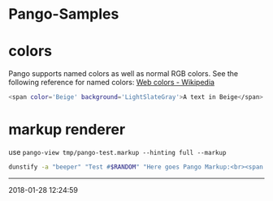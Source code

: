 # Pango-Samples

# colors
Pango supports named colors as well as normal RGB colors. See the following reference for named colors:
[Web colors - Wikipedia][WCW]

``` sh
<span color='Beige' background='LightSlateGray'>A text in Beige</span>
```

# markup renderer
use `pango-view tmp/pango-test.markup --hinting full --markup`

``` sh
dunstify -a "beeper" "Test #$RANDOM" "Here goes Pango Markup:<br><span bgcolor='#00FF007F' foreground='#00FF00'><small>http://www.google.com</small></span>"
```

* * *
2018-01-28 12:24:59

[WCW]: https://en.wikipedia.org/wiki/Web_colors
